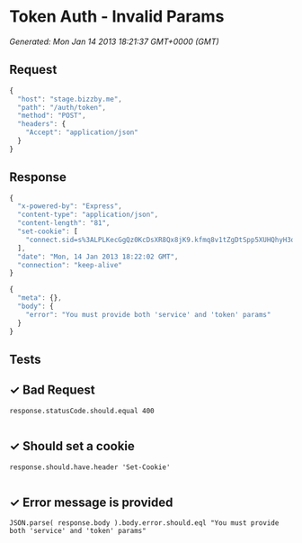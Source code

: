# Token Auth - Invalid Params

*Generated: Mon Jan 14 2013 18:21:37 GMT+0000 (GMT)*
## Request
```javascript
{
  "host": "stage.bizzby.me",
  "path": "/auth/token",
  "method": "POST",
  "headers": {
    "Accept": "application/json"
  }
}
```

## Response
```javascript
{
  "x-powered-by": "Express",
  "content-type": "application/json",
  "content-length": "81",
  "set-cookie": [
    "connect.sid=s%3ALPLKecGgQz0KcDsXR8Qx8jK9.kfmq8v1tZgDtSpp5XUHQhyH3qqa5%2BbS3iXiZa07VqBA; Path=/"
  ],
  "date": "Mon, 14 Jan 2013 18:22:02 GMT",
  "connection": "keep-alive"
}
```
```javascript
{
  "meta": {},
  "body": {
    "error": "You must provide both 'service' and 'token' params"
  }
}
```

## Tests

## ✓ Bad Request
```
response.statusCode.should.equal 400


```

## ✓ Should set a cookie
```
response.should.have.header 'Set-Cookie'


```

## ✓ Error message is provided
```
JSON.parse( response.body ).body.error.should.eql "You must provide both 'service' and 'token' params"

```

